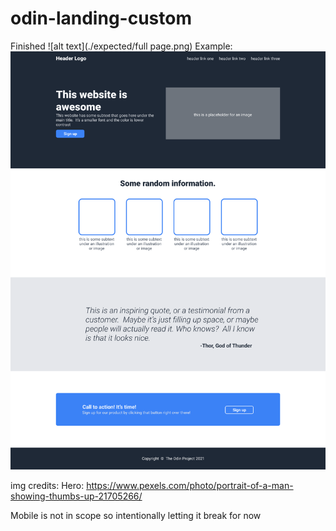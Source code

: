 # odin-landing-custom
Finished
![alt text](./expected/full page.png)
Example:
![alt text](./expected/landing.png)


img credits:
Hero: https://www.pexels.com/photo/portrait-of-a-man-showing-thumbs-up-21705266/


Mobile is not in scope so intentionally letting it break for now
